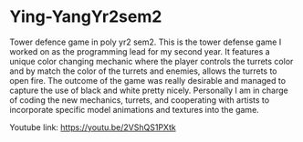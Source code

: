 # Ying-YangYr2sem2
Tower defence game in poly yr2 sem2. This is the tower defense game I  worked on as the programming lead for my second year. It features a unique color changing mechanic where the player controls the turrets color and by match the color of the turrets and enemies, allows the turrets to open fire. The outcome of the game was really desirable and managed to capture the use of black and white pretty nicely. Personally I am in charge of coding the new mechanics, turrets, and cooperating with artists to incorporate specific model animations and textures into the game. 

Youtube link: https://youtu.be/2VShQS1PXtk
